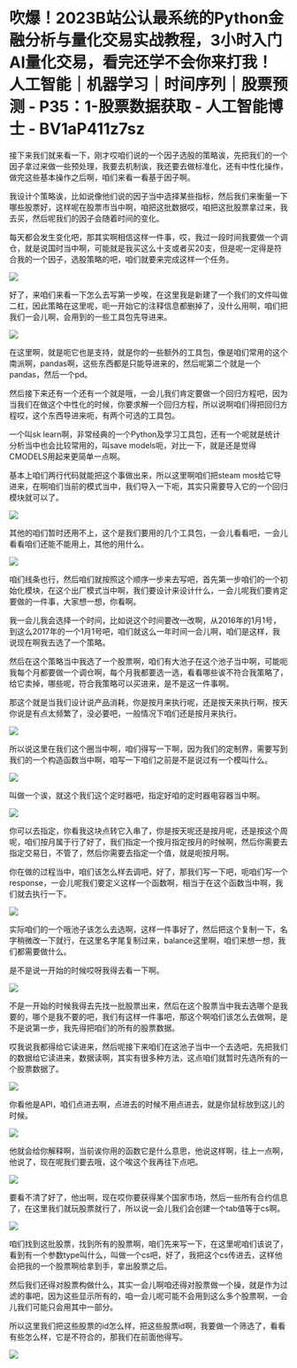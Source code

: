 # 吹爆！2023B站公认最系统的Python金融分析与量化交易实战教程，3小时入门AI量化交易，看完还学不会你来打我！人工智能｜机器学习｜时间序列｜股票预测 - P35：1-股票数据获取 - 人工智能博士 - BV1aP411z7sz

接下来我们就来看一下，刚才哎咱们说的一个因子选股的策略诶，先把我们的一个因子拿过来做一些预处理，我要去机制诶，我还要去做标准化，还有中性化操作，做完这些基本操作之后啊，咱们来看一看基于因子啊。

我设计个策略诶，比如说像他们说的因子当中选择某些指标，然后我们来衡量一下哪些股票好，这样呢在股票市当中啊，咱把这批数据哎，咱把这批股票拿过来，我去买，然后呢我们的因子会随着时间的变化。

每天都会发生变化吧，那其实啊相信这样一件事，哎，我过一段时间我要做一个调仓，就是说国时当中啊，可能就是我买这么十支或者买20支，但是呢一定得是符合我的一个因子，选股策略的吧，咱们就要来完成这样一个任务。



![](img/28fe9666bb3c9d090b6eec43de344116_1.png)

好了，来咱们来看一下怎么去写第一步唉，在这里我是新建了一个我们的文件叫做二杠，因此策略在这里呢，呃一开始它的注释信息都删掉了，没什么用啊，咱们把我们一会儿啊，会用到的一些工具包先导进来。



![](img/28fe9666bb3c9d090b6eec43de344116_3.png)

在这里啊，就是呃它也是支持，就是你的一些额外的工具包，像是咱们常用的这个南派啊，pandas啊，这些东西都是只能导进来的，然后呢第二个就是一个pandas，然后一个pd。

然后接下来还有一个还有一个就是哦，一会儿我们肯定要做一个回归方程吧，因为当我们在做这个中性化的时候，你要求解一个回归方程，所以说啊咱们得把回归方程哎，这个东西导进来呃，有两个可选的工具包。

一个叫sk learn啊，非常经典的一个Python及学习工具包，还有一个呢就是统计分析当中也会比较常用的，叫save models呃，对比一下，就是还是觉得CMODELS用起来更简单一点啊。

基本上咱们两行代码就能把这个事做出来，所以这里啊咱们把steam mos给它导进来，在啊咱们当前的模式当中，我们导入一下呃，其实只需要导入它的一个回归模块就可以了。



![](img/28fe9666bb3c9d090b6eec43de344116_5.png)

其他的咱们暂时还用不上，这个是我们要用的几个工具包，一会儿看看吧，一会儿看看咱们还能不能用上，其他的用什么。



![](img/28fe9666bb3c9d090b6eec43de344116_7.png)

咱们线条也行，然后咱们就按照这个顺序一步来去写吧，首先第一步咱们的一个初始化模块，在这个出厂模式当中啊，我们要设计来设计什么，一会儿呢我们要肯定要做的一件事，大家想一想，你看啊。

我一会儿我会选择一个时间，比如说这个时间要改一改啊，从2016年的1月1号，到这么2017年的一个1月1号吧，咱们就这么一年时间一会儿啊，咱们是这样，我说现在啊我去选了一个策略。

然后在这个策略当中我选了一个股票啊，咱们有大池子在这个池子当中啊，可能呃我每个月都要做一个调仓啊，每个月我都要选一选，看看哪些诶不符合我策略了，给它卖掉，哪些呢，符合我策略可以买进来，是不是这一件事啊。

那这个就是当我们设计说产品消耗，你是按月来执行呢，还是按天来执行啊，按天你说是有点太频繁了，没必要吧，一般情况下咱们还是按月来执行。



![](img/28fe9666bb3c9d090b6eec43de344116_9.png)

所以说这里在我们这个圈当中啊，咱们得写一下啊，因为我们的定制界，需要写到我们的一个构造函数当中啊，咱写一下咱们之前是不是说过有一个模叫什么。



![](img/28fe9666bb3c9d090b6eec43de344116_11.png)

叫做一个诶，就这个我们这个定时器吧，指定好咱的定时器电容器当中啊。

![](img/28fe9666bb3c9d090b6eec43de344116_13.png)

你可以去指定，你看我这块点转它入串了，你是按天呢还是按月呢，还是按这个周呢，咱们按月属于行了好了，我们指定一个按月指定按月的时候啊，然后你需要去指定交易日，不管了，然后你需要去指定一个值，就是呃按月啊。

你在做的过程当中，咱们该怎么样去调吧，好了，那我们写一下吧，呃咱们写一个response，一会儿呢我们要定义这样一个函数啊，相当于在这个函数当中啊，我们就去执行一下。



![](img/28fe9666bb3c9d090b6eec43de344116_15.png)

实际咱们的一个哦池子该怎么去选啊，这样一件事好了，然后把这个复制一下，名字稍微改一下就行，在这里名字尾复制过来，balance这里啊，咱们来想一想，我们都需要做什么。

是不是说一开始的时候哎呀我得去看一下啊。

![](img/28fe9666bb3c9d090b6eec43de344116_17.png)

不是一开始的时候我得去先找一批股票出来，然后在这个股票当中我去选哪个是我要的，哪个是我不要的吧，我们有这样一件事吧，那这个啊咱们该怎么去做啊，是不是说第一步，我先得把咱们的所有的股票数据。

哎我说我都得给它读进来，然后呢接下来咱们在这池子当中一个去选吧，先把我们的数据给它读进来，数据读啊，其实有很多种方法，这点咱们就暂时先选所有的一个股票数据了。



![](img/28fe9666bb3c9d090b6eec43de344116_19.png)

你看他是API，咱们点进去啊，点进去的时候不用点进去，就是你鼠标放到这儿的时候。

![](img/28fe9666bb3c9d090b6eec43de344116_21.png)

他就会给你解释啊，当前诶你用的函数它是什么意思，他说这样啊，往上一点啊，他说了，现在呢我们要去哦，这个唉这个我再往下点吧。



![](img/28fe9666bb3c9d090b6eec43de344116_23.png)

要看不清了好了，他出啊，现在哎你要获得某个国家市场，然后一些所有合约信息了，在这里我们就玩股票就行了，所以说一会儿我们会创建一个tab值等于cs啊。



![](img/28fe9666bb3c9d090b6eec43de344116_25.png)

咱们找到这批股票，找到所有的股票啊，咱们先来写一下，在这里呢咱们该说了，看到有一个参数type叫什么，叫做一个cs吧，好了，我把这个cs传进去，这样他会把我的一个股票啊给拿到手，拿出股票之后。

然后我们还得对股票构做什么，其实一会儿啊咱还得对股票做一个操，就是作为过滤的事吧，因为这些显示所有的，咱一会儿呢可能不会用到这么多个股票啊，一会儿我们可能只会用其中一部分。

所以这里我们把这些股票的id怎么样，把这些股票id啊，我要做一个筛选了，看看有些怎么样，它是不符合的，那我们在前面他得写。



![](img/28fe9666bb3c9d090b6eec43de344116_27.png)